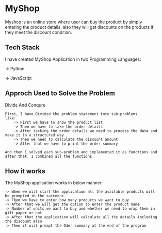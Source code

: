 
# MyShop

Myshop is an online store where user can buy the product by simply entering the product details, also they will get discounts on the products if they meet the discount condition. 





## Tech Stack 

I have created MyShop Application in two Programming Languages: 

-> Python 

-> JavaScript

## Approch Used to Solve the Problem
 Divide And Conqure 
     
    First, I have Divided the problem statement into sub-problems
    like: 
        -> First we have to show the product list 
        -> Then we have to take the order details
        -> After tacking the order details we need to process the data and make it in a structured way 
        -> Then we need to calculate the discount amount   
        -> After that we have to print the order summary  

    And then I solved each sub-problem and implemented it as functions and after that, I combined all the functions.  


## How it works 

The MyShop application works in below manner:

    -> When we will start the application all the available products will be prompted in the sacreen>
    -> Then we have to enter how many products we want to buy 
    -> After that we will get the option to enter the product name
    -> Number of units we want to buy and whether we need to wrap them in gift paper or not
    -> After that the application will calculate all the details including the discount also 
    -> Then it will prompt the Oder summary at the end of the program 
   
   